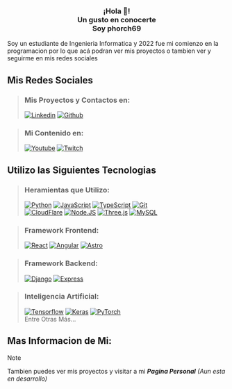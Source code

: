 <p align="center" width="300">
   <!--<img align="center" width="200" src="" /> -->
   <h3 align="center">
      ¡Hola 👋!<br>Un gusto en conocerte<br>Soy phorch69
   </h3>
</p>
Soy un estudiante de Ingenieria Informatica y 2022 fue mi comienzo en la programacion por lo que acá podran ver mis proyectos o tambien ver y seguirme en mis redes sociales

## Mis Redes Sociales
> ### Mis Proyectos y Contactos en:
> [![Linkedin](https://img.shields.io/badge/Linkedin-blue?style=for-the-badge&logo=linkedin&logoColor=blue&labelColor=101010)](https://www.linkedin.com/in/phorch69)
> [![Github](https://img.shields.io/badge/Github-grey?style=for-the-badge&logo=github&logoColor=grey&labelColor=101010)](https://github.com/phorch69)

> ### Mi Contenido en:
> [![Youtube](https://img.shields.io/badge/Youtube-red?style=for-the-badge&logo=youtube&logoColor=red&labelColor=101010)](https://www.youtube.com/@phorch69)
> [![Twitch](https://img.shields.io/badge/Twitch-violet?style=for-the-badge&logo=twitch&logoColor=violet&labelColor=101010)](https://www.twitch.tv/phorch69)

## Utilizo las Siguientes Tecnologias
> ### Heramientas que Utilizo:
> [![Python](https://img.shields.io/badge/Python-yellow?style=for-the-badge&logo=python&logoColor=yellow&labelColor=101010)]()
> [![JavaScript](https://img.shields.io/badge/JavaScript-yellow?style=for-the-badge&logo=javascript&logoColor=yellow&labelColor=101010)]()
> [![TypeScript](https://img.shields.io/badge/TypeScript-blue?style=for-the-badge&logo=typescript&logoColor=blue&labelColor=101010)]()
> [![Git](https://img.shields.io/badge/Git-red?style=for-the-badge&logo=git&logoColor=red&labelColor=101010)]()
> <br />
> [![CloudFlare](https://img.shields.io/badge/CloudFlare-orange?style=for-the-badge&logo=CloudFlare&logoColor=orange&labelColor=101010)]()
> [![Node.JS](https://img.shields.io/badge/Node.JS-339933?style=for-the-badge&logo=node.js&logoColor=339933&labelColor=101010)]()
> [![Three.js](https://img.shields.io/badge/Three.js-grey?style=for-the-badge&logo=three.js&logoColor=grey&labelColor=101010)]()
> [![MySQL](https://img.shields.io/badge/MySQL-4479A1?style=for-the-badge&logo=mysql&logoColor=4479A1&labelColor=101010)]()

> ### Framework Frontend:
> [![React](https://img.shields.io/badge/React-blue?style=for-the-badge&logo=react&logoColor=blue&labelColor=101010)]()
> [![Angular](https://img.shields.io/badge/Angular-red?style=for-the-badge&logo=angular&logoColor=red&labelColor=101010)]()
> [![Astro](https://img.shields.io/badge/Astro-white?style=for-the-badge&logo=astro&logoColor=white&labelColor=101010)]()

> ### Framework Backend:
> [![Django](https://img.shields.io/badge/Django-green?style=for-the-badge&logo=django&logoColor=green&labelColor=101010)]()
> [![Express](https://img.shields.io/badge/Express-white?style=for-the-badge&logo=express&logoColor=white&labelColor=101010)]()

> ### Inteligencia Artificial:
> [![Tensorflow](https://img.shields.io/badge/Tensorflow-orange?style=for-the-badge&logo=Tensorflow&logoColor=orange&labelColor=101010)]()
> [![Keras](https://img.shields.io/badge/Keras-red?style=for-the-badge&logo=Keras&logoColor=red&labelColor=101010)]()
> [![PyTorch](https://img.shields.io/badge/PyTorch-orange?style=for-the-badge&logo=PyTorch&logoColor=orange&labelColor=101010)]()
> <br />
> Entre Otras Más...

## Mas Informacion de Mi:
> [!NOTE]
> Tambien puedes ver mis proyectos y visitar a mi **_Pagina Personal_** _(Aun esta en desarrollo)_
